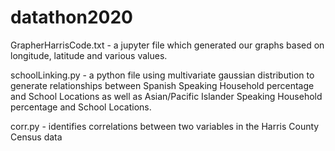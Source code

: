 # datathon2020

GrapherHarrisCode.txt - a jupyter file which generated our graphs based on longitude, latitude and various values.

schoolLinking.py - a python file using multivariate gaussian distribution to generate relationships between Spanish Speaking Household percentage and School Locations as well as Asian/Pacific Islander Speaking Household percentage and School Locations. 

corr.py - identifies correlations between two variables in the Harris County Census data
